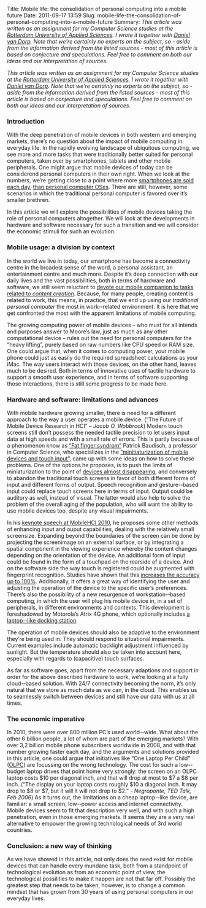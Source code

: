 Title: Mobile life: the consolidation of personal computing into a mobile future
Date: 2011-09-17 13:59
Slug: mobile-life-the-consolidation-of-personal-computing-into-a-mobile-future
Summary: _This article was written as an assignment for my Computer Science studies at the [Rotterdam University of Applied Sciences](http://hogeschoolrotterdam.nl/international-students/rotterdam-university "Rotterdam University of Applied Sciences"). I wrote it together with [Daniel van Dorp](http://www.vandorp.biz/ "Daniel"). Note that we're certainly no experts on the subject, so - aside from the information derived from the listed sources - most of this article is based on conjecture and speculations. Feel free to comment on both our ideas and our interpretation of sources._

_This article was written as an assignment for my Computer Science studies at the [Rotterdam University of Applied Sciences](http://hogeschoolrotterdam.nl/international-students/rotterdam-university "Rotterdam University of Applied Sciences"). I wrote it together with [Daniel van Dorp](http://www.vandorp.biz/ "Daniel"). Note that we're certainly no experts on the subject, so - aside from the information derived from the listed sources - most of this article is based on conjecture and speculations. Feel free to comment on both our ideas and our interpretation of sources._

### Introduction
With the deep penetration of mobile devices in both western and emerging markets, there’s no question about the impact of mobile computing in everyday life. In the rapidly evolving landscape of ubiquitous computing, we see more and more tasks that were traditionally better suited for personal computers, taken over by smartphones, tablets and other mobile peripherals. One might argue that mobile devices of today can be considerend personal computers in their own right. When we look at the numbers, we’re getting close to a point where more [smartphones are sold each day](http://tech.fortune.cnn.com/2010/08/11/the-­‐great-­‐game-­‐mobile-­‐devices-­‐overtaking-­‐pcs/ "The numbers don't lie: Mobile devices overtaking PCs"), [than personal computer OSes](http://betanews.com/2011/02/09/the-­‐pc-­‐era-­‐is-­‐over/ "The PC era is over"). There are still, however, some scenarios in which the traditional personal computer is favored over it’s smaller brethren.

In this article we will explore the possibilities of mobile devices taking the role of personal computers altogether. We will look at the developments in hardware and software necessary for such a transition and we will consider the economic stimuli for such an evolution.

### Mobile usage: a division by context
In the world we live in today, our smartphone has become a connectivity centre in the broadest sense of the word, a personal assistant, an entertainment centre and much more. Despite it’s deep connection with our daily lives and the vast possibilities, both in terms of hardware and software, we still seem reluctant to [devote our mobile companion to tasks related to _content creation_](http://www.pcworld.com/article/219389/will_the_smartphone_replace_the_pc.html "Will the Smartphone Replace the PC?"). Because, for many people, creating content is related to work, this means, in practice, that we end up using our _traditional personal computer_ the most in work-­‐related environment. It is here that we get confronted the most with the apparent limitations of mobile computing.

The growing computing power of mobile devices – who must for all intends and purposes answer to Moore’s law, just as much as any other computational device – rules out the need for personal computers for the “heavy lifting”, purely based on raw numbers like CPU speed or RAM size. One could argue that, when it comes to computing power, your mobile phone could just as easily do the required spreadsheet calculations as your iMac.
The way users interact with those devices, on the other hand, leaves much to be desired. Both in terms of innovative uses of tactile hardware to support a smooth user experience, and in terms of software supporting those interactions, there is still some progress to be made here.

### Hardware and software: limitations and advances
With mobile hardware growing smaller, there is need for a different approach to the way a user operates a mobile device. (“The Future of Mobile Device Research in HCI” – _Jacob O. Wobbrock_) Modern touch screens still don’t possess the needed tactile precision to let users input data at high speeds and with a small rate of errors. This is partly because of a phenomenon know as [“Fat finger syndrom”](http://www.patrickbaudisch.com/publications/index.html "My new PC is a Mobile Phone") Patrick Baudisch, a professor in Computer Science, who specializes in the [“minitiaturization of mobile devices and touch input”](http://www.patrickbaudisch.com/biography/index.html "Patrick Baudisch"), came up with some ideas on how to solve these problems. One of the options he proposes, is to push the limits of miniaturization to the point of [devices almost disappearing](http://www.patrickbaudisch.com/publications/index.html "Disappearing Mobile Devices"), and conversely to abandon the traditional touch screens in favor of both different forms of input and different forms of output. Speech recognition and gesture-­‐based input could replace touch screens here in terms of input. Output could be auditory as well, instead of visual. The latter would also help to solve the problem of the overall aging of the population, who will want the ability to use mobile devices too, despite any visual impairments.

In his [keynote speech at MobileHCI 2010](http://www.patrickbaudisch.com/publications/index.html "My new PC is a Mobile Phone"), he proposes some other methods of enhancing input and ouput capabilities, dealing with the relatively small screensize. Expanding beyond the boundaries of the screen can be done by projecting the screenimage on an external surface, or by integrating a spatial component in the viewing experience whereby the content changes depending on the orientation of the device.
An additional form of input could be found in the form of a touchpad on the rearside of a device. And on the software side the way touch is registered could be augmented with fingerprint recognition. Studies have shown that this [increases the accuracy up to 100%](http://www.patrickbaudisch.com/publications/index.html "My new PC is a Mobile Phone"). Additionally, it offers a great way of identifying the user and adjusting the operation of the device to the specific user’s preferences.
There’s also the possibility of a new resurgence of workstation-­‐based computing, in which the user will plug his mobile device in, in a set of peripherals, in different environments and contexts. This development is foreshadowed by Motorola’s Atrix 4G phone, which optionally includes [a laptop-­‐like docking station](http://www.pcworld.com/article/219389/will_the_smartphone_replace_the_pc.html "Will the Smartphone Replace the PC?").

The operation of mobile devices should also be adaptive to the environment they’re being used in. They should respond to situational impairments. Current examples include automatic backlight adjustment influenced by sunlight. But the temperature should also be taken into account here, especially with regards to (capacitive) touch surfaces.

As far as software goes, apart from the necessary adaptions and support in order for the above described hardware to work, we’re looking at a fully cloud-­‐based solution. With 24/7 connectivity becoming the norm, it’s only natural that we store as much data as we can, in the cloud. This enables us to seamlessly switch between devices and still have our data with us at all times.

### The economic imperative
In 2010, there were over 800 million PC’s used world-­‐wide. What about the other 6 billion people, a lot of whom are part of the emerging markets? With over 3,2 billion mobile phone subscribers worldwide in 2008, and with that number growing faster each day, and the arguments and solutions provided in this article, one could argue that initiatives like “One Laptop Per Child” ([OLPC](http://one.laptop.org/ "OLPC")) are focussing on the wrong technology. The cost for such a low-­‐ budget laptop drives that point home very strongly: the screen on an OLPC laptop costs $10 per diagonal inch, and that will drop at most to $7 a $8 per inch. (“The display on your laptop costs roughly $10 a diagonal inch. It may drop to $8 or $7, but it will it will not drop to $2.” - _Negroponte, TED Talk, Feb 2006_) As it turns out, the limitations on a cheap laptop-­‐like device, are familiar: a small screen, low-­‐power access and internet connectivity. Mobile devices seem to fit that description very well, and with such a high penetration, even in those emerging markets. It seems they are a very real alternative to empower the growing technological needs of 3rd world countries.

### Conclusion: a new way of thinking
As we have showed in this article, not only does the need exist for mobile devices that can handle every mundane task, both from a standpoint of technological evolution as from an economic point of view, the technological possilities to make it happen are not that far off. Possibly the greatest step that needs to be taken, however, is to change a common mindset that has grown from 30 years of using personal computers in our everyday lives.